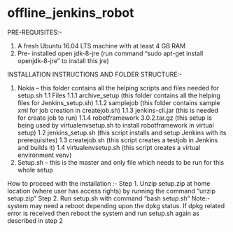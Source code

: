 # offline_jenkins_robot

PRE-REQUISITES:-
1.	A fresh Ubuntu 16.04 LTS machine with at least 4 GB  RAM 
2.	Pre- installed open jdk-8-jre (run command “sudo apt-get install openjdk-8-jre” to install this jre)

INSTALLATION INSTRUCTIONS AND FOLDER STRUCTURE:-
1.	Nokia – this folder contains all the helping scripts and files needed for setup.sh
1.1	Files
1.1.1	archive_setup  (this folder contains all the helping files for Jenkins_setup.sh)
1.1.2	samplejob (this folder contains sample xml for job creation in createjob.sh)
1.1.3	jenkins-cli.jar (this is needed for create job to run)
1.1.4	robotframework 3.0.2.tar.gz (this setup is being used by virtualenvsetup.sh to install robotframework in virtual setup)
1.2	jenkins_setup.sh (this script installs and setup Jenkins with its prerequisites)
1.3	createjob.sh (this script creates a testjob in Jenkins and builds it)
1.4	virtualenvsetup.sh (this script creates  a virtual environment venv) 
2.	Setup.sh – this is the master and only file which needs to be run for this whole setup

How to proceed with the installation :-
Step  1. Unzip setup.zip at home location (where user has access rights) by running the command “unzip setup.zip”
Step 2.  Run setup.sh with command “bash setup.sh” 
Note:- system may need a reboot depending upon the dpkg status. If dpkg related error is received then reboot the system and run setup.sh again as described in step 2
